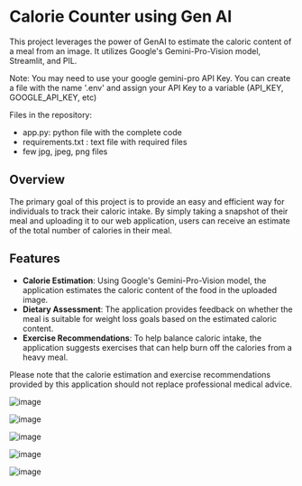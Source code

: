 # Calorie Counter using Gen AI

This project leverages the power of GenAI to estimate the caloric content of a meal from an image. It utilizes Google's Gemini-Pro-Vision model, Streamlit, and PIL.

Note: You may need to use your google gemini-pro API Key.
You can create a file with the name '.env' and assign your API Key to a variable (API_KEY, GOOGLE_API_KEY, etc)

Files in the repository:
- app.py: python file with the complete code
- requirements.txt : text file with required files
- few jpg, jpeg, png files

## Overview

The primary goal of this project is to provide an easy and efficient way for individuals to track their caloric intake. By simply taking a snapshot of their meal and uploading it to our web application, users can receive an estimate of the total number of calories in their meal.

## Features

- **Calorie Estimation**: Using Google's Gemini-Pro-Vision model, the application estimates the caloric content of the food in the uploaded image.
- **Dietary Assessment**: The application provides feedback on whether the meal is suitable for weight loss goals based on the estimated caloric content.
- **Exercise Recommendations**: To help balance caloric intake, the application suggests exercises that can help burn off the calories from a heavy meal.

Please note that the calorie estimation and exercise recommendations provided by this application should not replace professional medical advice.


![image](https://github.com/vishnuvardhan-jadava/Real-estate-Price-Prediction/assets/83878754/9165266e-76bb-42c8-aeb1-7f6537c4f6f6)


![image](https://github.com/vishnuvardhan-jadava/Real-estate-Price-Prediction/assets/83878754/397107a7-0649-4a25-91f2-dfa344b42ddf)


![image](https://github.com/vishnuvardhan-jadava/Calorie_Counter_GenAI/assets/83878754/451a39eb-741d-427a-8363-dbc667c226aa)


![image](https://github.com/vishnuvardhan-jadava/Calorie_Counter_GenAI/assets/83878754/2b9a4b4f-4dbc-4113-871b-03f0c65e7871)


![image](https://github.com/vishnuvardhan-jadava/Calorie_Counter_GenAI/assets/83878754/b0c4ef23-6462-4e46-a69f-e7dc343e65ff)
